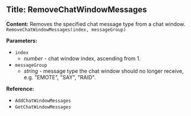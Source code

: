 ## Title: RemoveChatWindowMessages

**Content:**
Removes the specified chat message type from a chat window.
`RemoveChatWindowMessages(index, messageGroup)`

**Parameters:**
- `index`
  - *number* - chat window index, ascending from 1.
- `messageGroup`
  - *string* - message type the chat window should no longer receive, e.g. "EMOTE", "SAY", "RAID".

**Reference:**
- `AddChatWindowMessages`
- `GetChatWindowMessages`